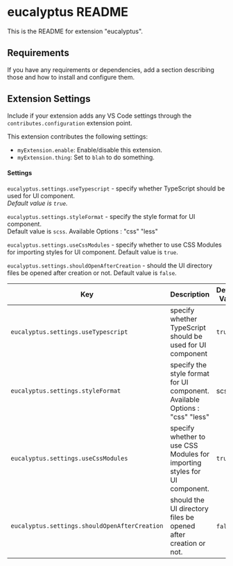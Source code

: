 # eucalyptus README

This is the README for extension "eucalyptus".

## Requirements

If you have any requirements or dependencies, add a section describing those and how to install and configure them.

## Extension Settings

Include if your extension adds any VS Code settings through the `contributes.configuration` extension point.

This extension contributes the following settings:

* `myExtension.enable`: Enable/disable this extension.
* `myExtension.thing`: Set to `blah` to do something.

#### Settings
`eucalyptus.settings.useTypescript` - specify whether TypeScript should be used for UI component.  
_Default value is `true`._

`eucalyptus.settings.styleFormat` - specify the style format for UI component.  
Default value is `scss`.
Available Options : "css" "less"
        
`eucalyptus.settings.useCssModules` - specify whether to use CSS Modules for importing styles for UI component.
Default value is `true`.
        
`eucalyptus.settings.shouldOpenAfterCreation` - should the UI directory files be opened after creation or not.
Default value is `false`.
          
| Key | Description | Default Value |
| ------ | ------ | ------ |
| `eucalyptus.settings.useTypescript` | specify whether TypeScript should be used for UI component | `true` |
| `eucalyptus.settings.styleFormat` | specify the style format for UI component. Available Options : "css" "less" | scss |
| `eucalyptus.settings.useCssModules` | specify whether to use CSS Modules for importing styles for UI component. | `true` |
| `eucalyptus.settings.shouldOpenAfterCreation` | should the UI directory files be opened after creation or not. | `false`. |




